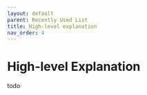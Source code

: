 ```yaml
---
layout: default
parent: Recently Used List
title: High-level explanation
nav_order: 4
---
```

# High-level Explanation

todo
